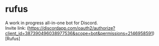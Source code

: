 # rufus
A work in progress all-in-one bot for Discord.  
Invite link: (https://discordapp.com/oauth2/authorize?client_id=387390496038977536&scope=bot&permissions=2146958591)[Rufus]
